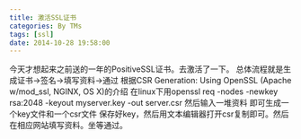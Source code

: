 ```yaml
---
title: 激活SSL证书
categories: By TMs
tags: [ssl]
date: 2014-10-28 19:58:00
---
```


今天才想起来之前送的一年的PositiveSSL证书。去激活了一下。
总体流程就是生成证书->签名->填写资料->通过
根据CSR Generation: Using OpenSSL (Apache w/mod_ssl, NGINX, OS X)的介绍
在linux下用openssl req -nodes -newkey rsa:2048 -keyout myserver.key -out server.csr
然后输入一堆资料 即可生成一个key文件和一个csr文件
保存好key，然后用文本编辑器打开csr复制即可。然后在相应网站填写资料。坐等通过。

